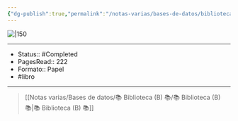 ```yaml
---
{"dg-publish":true,"permalink":"/notas-varias/bases-de-datos/biblioteca-b/b-un-mundo-feliz/"}
---
```



![|150](https://images.cdn2.buscalibre.com/fit-in/520x520/b2/c7/b2c7db6469f5c8aaa578164c79945e65.jpg)

---

- Status:: #Completed 
- PagesRead:: 222
- Formato:: Papel
- #libro 

---

> [[Notas varias/Bases de datos/📚 Biblioteca (B) 📚/📚 Biblioteca (B) 📚\|📚 Biblioteca (B) 📚]]